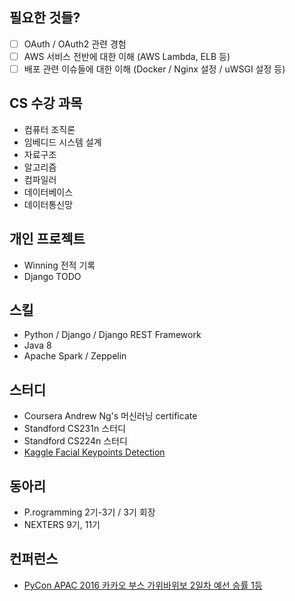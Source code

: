 ## 필요한 것들?
- [ ] OAuth / OAuth2 관련 경험
- [ ] AWS 서비스 전반에 대한 이해 (AWS Lambda, ELB 등)
- [ ] 배포 관련 이슈들에 대한 이해 (Docker / Nginx 설정 / uWSGI 설정 등)

## CS 수강 과목
* 컴퓨터 조직론
* 임베디드 시스템 설계
* 자료구조
* 알고리즘
* 컴파일러
* 데이터베이스
* 데이터통신망

## 개인 프로젝트
* Winning 전적 기록
* Django TODO

## 스킬
* Python / Django / Django REST Framework
* Java 8
* Apache Spark / Zeppelin

## 스터디
* Coursera Andrew Ng's 머신러닝 certificate
* Standford CS231n 스터디
* Standford CS224n 스터디
* [Kaggle Facial Keypoints Detection](https://www.kaggle.com/c/facial-keypoints-detection)

## 동아리
* P.rogramming 2기-3기 / 3기 회장
* NEXTERS 9기, 11기

## 컨퍼런스
* [PyCon APAC 2016 카카오 부스 가위바위보 2일차 예선 승률 1등](http://tech.kakao.com/2016/08/19/gawibawibo/)